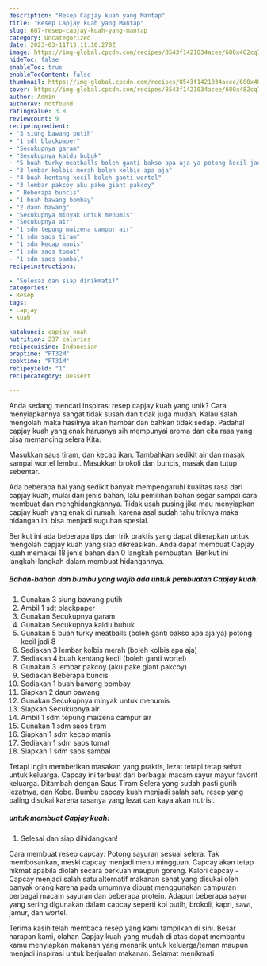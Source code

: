 ```yaml
---
description: "Resep Capjay kuah yang Mantap"
title: "Resep Capjay kuah yang Mantap"
slug: 607-resep-capjay-kuah-yang-mantap
category: Uncategorized
date: 2023-03-11T13:11:10.270Z
image: https://img-global.cpcdn.com/recipes/8543f1421034acee/680x482cq70/capjay-kuah-foto-resep-utama.jpg
hideToc: false
enableToc: true
enableTocContent: false
thumbnail: https://img-global.cpcdn.com/recipes/8543f1421034acee/680x482cq70/capjay-kuah-foto-resep-utama.jpg
cover: https://img-global.cpcdn.com/recipes/8543f1421034acee/680x482cq70/capjay-kuah-foto-resep-utama.jpg
author: Admin
authorAv: notfound
ratingvalue: 3.8
reviewcount: 9
recipeingredient:
- "3 siung bawang putih"
- "1 sdt blackpaper"
- "Secukupnya garam"
- "Secukupnya kaldu bubuk"
- "5 buah turky meatballs boleh ganti bakso apa aja ya potong kecil jadi 8"
- "3 lembar kolbis merah boleh kolbis apa aja"
- "4 buah kentang kecil boleh ganti wortel"
- "3 lembar pakcoy aku pake giant pakcoy"
- " Beberapa buncis"
- "1 buah bawang bombay"
- "2 daun bawang"
- "Secukupnya minyak untuk menumis"
- "Secukupnya air"
- "1 sdm tepung maizena campur air"
- "1 sdm saos tiram"
- "1 sdm kecap manis"
- "1 sdm saos tomat"
- "1 sdm saos sambal"
recipeinstructions:

- "Selesai dan siap dinikmati!"
categories:
- Resep
tags:
- capjay
- kuah

katakunci: capjay kuah 
nutrition: 237 calories
recipecuisine: Indonesian
preptime: "PT32M"
cooktime: "PT31M"
recipeyield: "1"
recipecategory: Dessert

---
```





Anda sedang mencari inspirasi resep capjay kuah yang unik? Cara menyiapkannya sangat tidak susah dan tidak juga mudah. Kalau salah mengolah maka hasilnya akan hambar dan bahkan tidak sedap. Padahal capjay kuah yang enak harusnya sih mempunyai aroma dan cita rasa yang bisa memancing selera Kita.





Masukkan saus tiram, dan kecap ikan. Tambahkan sedikit air dan masak sampai wortel lembut. Masukkan brokoli dan buncis, masak dan tutup sebentar.

Ada beberapa hal yang sedikit banyak mempengaruhi kualitas rasa dari capjay kuah, mulai dari jenis bahan, lalu pemilihan bahan segar sampai cara membuat dan menghidangkannya. Tidak usah pusing jika mau menyiapkan capjay kuah yang enak di rumah, karena asal sudah tahu triknya maka hidangan ini bisa menjadi suguhan spesial.






Berikut ini ada beberapa tips dan trik praktis yang dapat diterapkan untuk mengolah capjay kuah yang siap dikreasikan. Anda dapat membuat Capjay kuah memakai 18 jenis bahan dan 0 langkah pembuatan. Berikut ini langkah-langkah dalam membuat hidangannya.

<!--inarticleads1-->

##### Bahan-bahan dan bumbu yang wajib ada untuk pembuatan Capjay kuah:

1. Gunakan 3 siung bawang putih
1. Ambil 1 sdt blackpaper
1. Gunakan Secukupnya garam
1. Gunakan Secukupnya kaldu bubuk
1. Gunakan 5 buah turky meatballs (boleh ganti bakso apa aja ya) potong kecil jadi 8
1. Sediakan 3 lembar kolbis merah (boleh kolbis apa aja)
1. Sediakan 4 buah kentang kecil (boleh ganti wortel)
1. Gunakan 3 lembar pakcoy (aku pake giant pakcoy)
1. Sediakan  Beberapa buncis
1. Sediakan 1 buah bawang bombay
1. Siapkan 2 daun bawang
1. Gunakan Secukupnya minyak untuk menumis
1. Siapkan Secukupnya air
1. Ambil 1 sdm tepung maizena campur air
1. Gunakan 1 sdm saos tiram
1. Siapkan 1 sdm kecap manis
1. Sediakan 1 sdm saos tomat
1. Siapkan 1 sdm saos sambal


Tetapi ingin memberikan masakan yang praktis, lezat tetapi tetap sehat untuk keluarga. Capcay ini terbuat dari berbagai macam sayur mayur favorit keluarga. Ditambah dengan Saus Tiram Selera yang sudah pasti gurih lezatnya, dan Kobe. Bumbu capcay kuah menjadi salah satu resep yang paling disukai karena rasanya yang lezat dan kaya akan nutrisi. 

<!--inarticleads2-->

#####  untuk membuat Capjay kuah:


1. Selesai dan siap dihidangkan!

Cara membuat resep capcay: Potong sayuran sesuai selera. Tak membosankan, meski capcay menjadi menu mingguan. Capcay akan tetap nikmat apabila diolah secara berkuah maupun goreng. Kalori capcay - Capcay menjadi salah satu alternatif makanan sehat yang disukai oleh banyak orang karena pada umumnya dibuat menggunakan campuran berbagai macam sayuran dan beberapa protein. Adapun beberapa sayur yang sering digunakan dalam capcay seperti kol putih, brokoli, kapri, sawi, jamur, dan wortel. 

Terima kasih telah membaca resep yang kami tampilkan di sini. Besar harapan kami, olahan Capjay kuah yang mudah di atas dapat membantu kamu menyiapkan makanan yang menarik untuk keluarga/teman maupun menjadi inspirasi untuk berjualan makanan. Selamat menikmati
